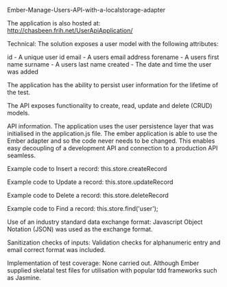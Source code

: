 Ember-Manage-Users-API-with-a-localstorage-adapter

The application is also hosted at: http://chasbeen.frih.net/UserApiApplication/

Technical: The solution exposes a user model with the following attributes:

id - A unique user id email - A users email address forename - A users first name surname - A users last name created - The date and time the user was added

The application has the ability to persist user information for the lifetime of the test.

The API exposes functionality to create, read, update and delete (CRUD) models.

API information. The application uses the user persistence layer that was initialised in the application.js file. The ember application is able to use the Ember adapter and so the code never needs to be changed. This enables easy decoupling of a development API and connection to a production API seamless.

Example code to Insert a record: this.store.createRecord

Example code to Update a record: this.store.updateRecord

Example code to Delete a record: this.store.deleteRecord

Example code to Find a record: this.store.find('user');

Use of an industry standard data exchange format: Javascript Object Notation (JSON) was used as the exchange format.

Sanitization checks of inputs: Validation checks for alphanumeric entry and email correct format was included.

Implementation of test coverage: None carried out. Although Ember supplied skelatal test files for utilisation with popular tdd frameworks such as Jasmine.